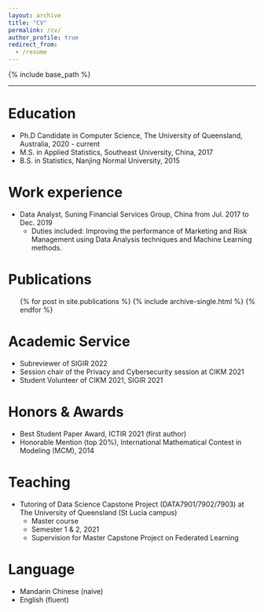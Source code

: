```yaml
---
layout: archive
title: "CV"
permalink: /cv/
author_profile: true
redirect_from:
  - /resume
---
```


{% include base_path %}

---

Education
======
* Ph.D Candidate in Computer Science, The University of Queensland, Australia, 2020 - current
* M.S. in Applied Statistics, Southeast University, China, 2017
* B.S. in Statistics, Nanjing Normal University, 2015

Work experience
======
* Data Analyst, Suning Financial Services Group, China from Jul. 2017 to Dec. 2019
  * Duties included: Improving the performance of Marketing and Risk Management using Data Analysis techniques and Machine Learning methods. 

  
<!-- Skills
======
* Skill 1
* Skill 2
  * Sub-skill 2.1
  * Sub-skill 2.2
  * Sub-skill 2.3
* Skill 3 -->


Publications
======
  <ul>{% for post in site.publications %}
    {% include archive-single.html %}
  {% endfor %}</ul>
  
<!-- Talks
======
  <ul>{% for post in site.talks %}
    {% include archive-single-talk-cv.html %}
  {% endfor %}</ul> -->


Academic Service
======
* Subreviewer of SIGIR 2022 
* Session chair of the Privacy and Cybersecurity session at CIKM 2021
* Student Volunteer of CIKM 2021, SIGIR 2021


Honors & Awards
======
* Best Student Paper Award, ICTIR 2021 (first author)
* Honorable Mention (top 20%), International Mathematical Contest in Modeling (MCM), 2014


Teaching
======
* Tutoring of Data Science Capstone Project (DATA7901/7902/7903) at The University of Queensland (St Lucia campus) 
  * Master course
  * Semester 1 & 2, 2021
  * Supervision for Master Capstone Project on Federated Learning


Language
======
* Mandarin Chinese (naive)
* English (fluent)





